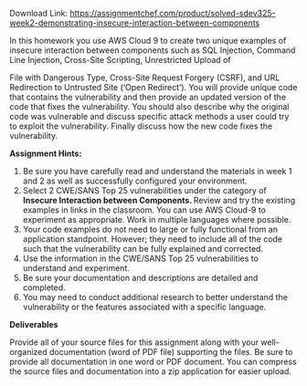 Download Link: https://assignmentchef.com/product/solved-sdev325-week2-demonstrating-insecure-interaction-between-components
<br>
<strong> </strong>

In this homework you use AWS Cloud 9 to create two unique examples of insecure interaction between components such as SQL Injection, Command Line Injection, Cross-Site Scripting,  Unrestricted Upload of

File with Dangerous Type, Cross-Site Request Forgery (CSRF), and URL Redirection to Untrusted Site (‘Open Redirect’). You will provide unique code that contains the vulnerability and then provide an updated version of the code that fixes the vulnerability. You should also describe why the original code was vulnerable and discuss specific attack methods a user could try to exploit the vulnerability. Finally discuss how the new code fixes the vulnerability.

<strong>Assignment Hints: </strong>

<ol>

 <li>Be sure you have carefully read and understand the materials in week 1 and 2 as well as successfully configured your environment.</li>

 <li>Select 2 CWE/SANS Top 25 vulnerabilities under the category of <strong>Insecure Interaction between Components. </strong>Review and try the existing examples in links in the classroom.  You can use AWS Cloud-9 to experiment as appropriate. Work in multiple languages where possible.</li>

 <li>Your code examples do not need to large or fully functional from an application standpoint. However; they need to include all of the code such that the vulnerability can be fully explained and corrected.</li>

 <li>Use the information in the CWE/SANS Top 25 vulnerabilities to understand and experiment.</li>

 <li>Be sure your documentation and descriptions are detailed and completed.</li>

 <li>You may need to conduct additional research to better understand the vulnerability or the features associated with a specific language.</li>

</ol>




<strong>Deliverables</strong>

Provide all of your source files for this assignment along with your well-organized documentation (word of PDF file) supporting the files. Be sure to provide all documentation in one word or PDF document. You can compress the source files and documentation into a zip application for easier upload.


